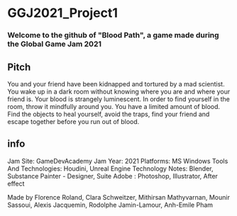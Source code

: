 # GGJ2021_Project1

### Welcome to the github of "Blood Path", a game made during the Global Game Jam 2021


## Pitch 

You and your friend have been kidnapped and tortured by a mad scientist. You wake up in a dark room without knowing where you are and where your friend is. Your blood is strangely luminescent. In order to find yourself in the room, throw it mindfully around you. You have a limited amount of blood. Find the objects to heal yourself, avoid the traps, find your friend and escape together before you run out of blood.

## info

Jam Site: 
GameDevAcademy
Jam Year: 
2021
Platforms: 
MS Windows
Tools And Technologies: 
Houdini, Unreal Engine
Technology Notes: 
Blender, Substance Painter - Designer, Suite Adobe : Photoshop, Illustrator, After effect


Made by Florence Roland, Clara Schweitzer, Mithirsan Mathyvarnan, Mounir Sassoui, Alexis Jacquemin, Rodolphe Jamin-Lamour, Anh-Emile Pham

